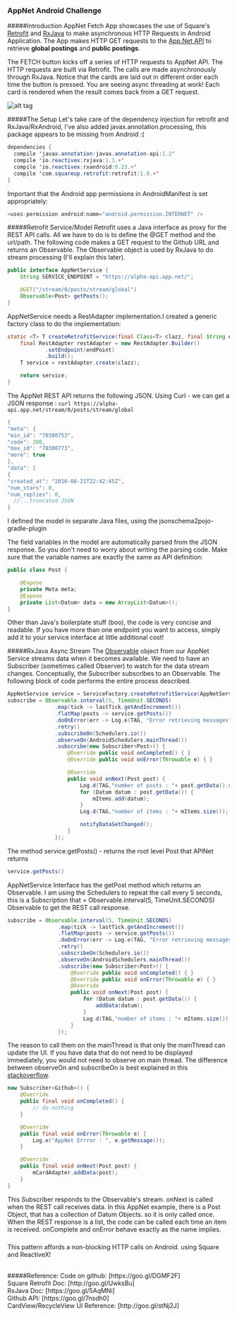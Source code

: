 ### AppNet Android Challenge

#####Introduction
AppNet Fetch App showcases the use of Square's [Retrofit](http://square.github.io/retrofit/) and [RxJava](https://github.com/ReactiveX/RxJava/wiki) to make asynchronous HTTP Requests in Android Application. The App makes HTTP GET requests to the [App.Net API](https://alpha-api.app.net/stream/0/posts/stream/global) to retrieve **global postings** and **public postings**.

The FETCH button kicks off a series of HTTP requests to AppNet API. The HTTP requests are built via Retrofit. The calls are made asynchronously through RxJava. Notice that the cards are laid out in different order each time the button is pressed. You are seeing async threading at work! Each card is rendered when the result comes back from a GET request.

![alt tag](http://randomdotnext.com/content/images/2015/05/demo-github-android.gif)

#####The Setup
Let's take care of the dependency injection for retrofit and RxJava/RxAndroid,
I've also added  javax.annotation.processing, this package appears to be missing from Android :(
```java
dependencies {
  compile 'javax.annotation:javax.annotation-api:1.2'
  compile 'io.reactivex:rxjava:1.1.+'
  compile 'io.reactivex:rxandroid:0.23.+'
  compile 'com.squareup.retrofit:retrofit:1.9.+'
}
```

Important that the Android app permissions in AndroidManifest is set appropriately:
```java
<uses-permission android:name="android.permission.INTERNET" />
```

#####Retrofit Service/Model
Retrofit uses a Java interface as proxy for the REST API calls. All we have to do is to define the @GET method and the url/path. The following code makes a GET request to the Github URL and returns an Observable. The Observable object is used by RxJava to do stream processing (I'll explain this later).
```java
public interface AppNetService {
    String SERVICE_ENDPOINT = "https://alpha-api.app.net/";

    @GET("/stream/0/posts/stream/global")
    Observable<Post> getPosts();
}
```

AppNetService needs a RestAdapter implementation.I created a generic factory class to do the implementation:
```java
static <T> T createRetrofitService(final Class<T> clazz, final String endPoint) {
    final RestAdapter restAdapter = new RestAdapter.Builder()
            .setEndpoint(endPoint)
            .build();
    T service = restAdapter.create(clazz);

    return service;
}
```

The AppNet REST API returns the following JSON. Using Curl - we can get a JSON response :
`curl https://alpha-api.app.net/stream/0/posts/stream/global`
```java
{
"meta": {
"min_id": "70300753",
"code": 200,
"max_id": "70300773",
"more": true
},
"data": [
{
"created_at": "2016-08-21T22:42:45Z",
"num_stars": 0,
"num_replies": 0,
  //...truncated JSON
}
```
I defined the model in separate Java files, using the jsonschema2pojo-gradle-plugin

The field variables in the model are automatically parsed from the JSON response. So you don't need to worry about writing the parsing code. Make sure that the variable names are exactly the same as API definition:
```java
public class Post {

    @Expose
    private Meta meta;
    @Expose
    private List<Datum> data = new ArrayList<Datum>();
}
```
Other than Java's boilerplate stuff (boo), the code is very concise and readable. If you have more than one endpoint you want to access, simply add it to your service interface at little additional cost!


#####RxJava Async Stream
The [Observable](http://reactivex.io/documentation/observable.html) object from our AppNet Service streams data when it becomes available. We need to have an Subscriber (sometimes called Observer) to watch for the data stream changes. Conceptually, the Subscriber subscribes to an Observable. The following block of code performs the entire process described.

```java
AppNetService service = ServiceFactory.createRetrofitService(AppNetService.class, AppNetService.SERVICE_ENDPOINT);
subscribe = Observable.interval(5, TimeUnit.SECONDS)
               .map(tick -> lastTick.getAndIncrement())
               .flatMap(posts -> service.getPosts())
               .doOnError(err -> Log.e(TAG, "Error retrieving messages" + err))
               .retry()
               .subscribeOn(Schedulers.io())
               .observeOn(AndroidSchedulers.mainThread())
               .subscribe(new Subscriber<Post>() {
                   @Override public void onCompleted() { }
                   @Override public void onError(Throwable e) { }

                   @Override
                   public void onNext(Post post) {
                       Log.d(TAG,"number of posts : "+ post.getData().size());
                       for (Datum datum : post.getData()) {
                           mItems.add(datum);
                       }
                       Log.d(TAG,"number of items : "+ mItems.size());

                       notifyDataSetChanged();
                   }
               });
```
The method service.getPosts() - returns the root level Post that APINet returns
```java
service.getPosts()
```
AppNetService Interface has the getPost method which returns an Observable. I am using the Schedulers to repeat the call
every 5 seconds, this is a Subscription that  = Observable.interval(5, TimeUnit.SECONDS) Observable to get the REST call response.
```java
subscribe = Observable.interval(5, TimeUnit.SECONDS)
                .map(tick -> lastTick.getAndIncrement())
                .flatMap(posts -> service.getPosts())
                .doOnError(err -> Log.e(TAG, "Error retrieving messages" + err))
                .retry()
                .subscribeOn(Schedulers.io())
                .observeOn(AndroidSchedulers.mainThread())
                .subscribe(new Subscriber<Post>() {
                    @Override public void onCompleted() { }
                    @Override public void onError(Throwable e) { }
                    @Override
                    public void onNext(Post post) {
                        for (Datum datum : post.getData()) {
                            addData(datum);
                        }
                        Log.d(TAG,"number of items : "+ mItems.size());
                    }
                });
```
The reason to call them on the mainThread is that only the mainThread can update the UI. If you have data that do not need to be displayed immediately, you would not need to observe on main thread. The difference between observeOn and subscribeOn is best explained in this [stackoverflow](http://stackoverflow.com/questions/20451939/observeon-and-subscribeon-where-the-work-is-being-done).

```java
new Subscriber<Github>() {
    @Override
    public final void onCompleted() {
        // do nothing
    }

    @Override
    public final void onError(Throwable e) {
        Log.e("AppNet Errror : ", e.getMessage());
    }

    @Override
    public final void onNext(Post post) {
        mCardAdapter.addData(post);
    }
}
```
This Subscriber responds to the Observable's stream. onNext is called when the REST call receives data. In this AppNet example, there is a Post Object, that has a collection of Datum Objects. so it is only called once. When the REST response is a list, the code can be called each time an item is received. onComplete and onError behave exactly as the name implies.


#####
This pattern affords a non-blocking HTTP calls on Android. using  Square and ReactiveX!

<br>
#####Reference:
Code on github: [https://goo.gl/DGMF2F] <br>
Square Retrofit Doc: [http://goo.gl/UwksBu] <br>
RxJava Doc: [https://goo.gl/5AqMNi] <br>
Github API: [https://goo.gl/7nsdh0] <br>
CardView/RecycleView UI Reference: [http://goo.gl/stNj2J]
